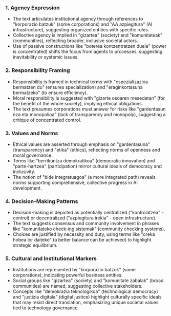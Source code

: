 ### 1. Agency Expression
- The text articulates institutional agency through references to "korporazio batzuk" (some corporations) and "AA azpiegitura" (AI infrastructure), suggesting organized entities with specific roles.
- Collective agency is implied in "gizartea" (society) and "komunitateak" (communities), reflecting broader, inclusive societal actors.
- Use of passive constructions like "boterea kontzentratzen duela" (power is concentrated) shifts the focus from agents to processes, suggesting inevitability or systemic issues.

### 2. Responsibility Framing
- Responsibility is framed in technical terms with "espezializazioa bermatzen du" (ensures specialization) and "eraginkortasuna bermatzeko" (to ensure efficiency).
- Moral responsibility is suggested with "gizarte osoaren mesedetan" (for the benefit of the whole society), implying ethical obligations.
- The text presumes corporations must answer for risks like "gardentasun eza eta monopolioa" (lack of transparency and monopoly), suggesting a critique of concentrated control.

### 3. Values and Norms
- Ethical values are asserted through emphasis on "gardentasuna" (transparency) and "etika" (ethics), reflecting norms of openness and moral governance.
- Terms like "berrikuntza demokratikoa" (democratic innovation) and "parte-hartzea" (participation) mirror cultural ideals of democracy and inclusivity.
- The notion of "bide integratuagoa" (a more integrated path) reveals norms supporting comprehensive, collective progress in AI development.

### 4. Decision-Making Patterns
- Decision-making is depicted as potentially centralized ("kontrolatzea" - control) or decentralized ("azpiegitura irekia" - open infrastructure).
- The text suggests consensus and community involvement in phrases like "komunitateko check-ing sistemak" (community checking systems).
- Choices are justified by necessity and duty, using terms like "oreka hobea lor daiteke" (a better balance can be achieved) to highlight strategic equilibrium.

### 5. Cultural and Institutional Markers
- Institutions are represented by "korporazio batzuk" (some corporations), indicating powerful business entities.
- Social groups like "gizartea" (society) and "komunitate zabalak" (broad communities) are named, suggesting collective stakeholders.
- Concepts like "demokrazia teknologikoa" (technological democracy) and "justizia digitala" (digital justice) highlight culturally specific ideals that may resist direct translation, emphasizing unique societal values tied to technology governance.